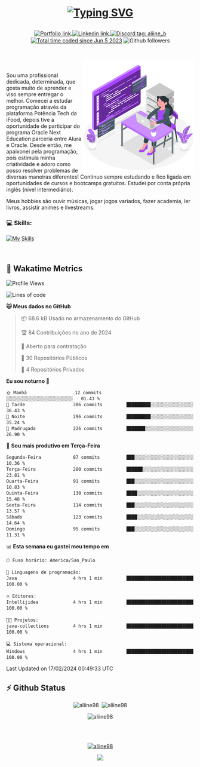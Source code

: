 # <p align = "center"><a href="https://git.io/typing-svg"><img src="https://readme-typing-svg.demolab.com?font=Nova+Mono&size=28&duration=4000&pause=1000&color=980DE6&vCenter=true&random=false&width=480&lines=%E2%9C%A8Ol%C3%A1%2C+sou+Aline+Bevilacqua;%E2%9C%A8Desenvolvedora+Web+Frontend!" alt="Typing SVG" /></a></p>

<p align = "center">
    <a href="https://aliine98.github.io" target="_blank">
        <img alt="Portfolio link" align="center" src = "https://img.shields.io/badge/portfolio-8A2BE2?style=for-the-badge">
    </a>
    <a href="https://www.linkedin.com/in/aline-bevilacqua/" target="_blank">
        <img alt="Linkedin link" align="center" src = "https://img.shields.io/badge/LinkedIn-0077B5?style=for-the-badge&logo=linkedin&logoColor=white">
    </a>
    <a href="https://discord.com/" target="_blank">
        <img alt="Discord tag: aliine_b" align="center" src="https://img.shields.io/badge/-aliine__b-5865f2?style=flat-square&logo=Discord&logoColor=FFF" height="28">
    </a>
    <a href="https://wakatime.com/@aliine"><img src="https://wakatime.com/badge/user/d705bdc6-1244-4026-9380-8de8c1599f8d.svg?style=for-the-badge" alt="Total time coded since Jun 5 2023" align="center"/></a>
    <img alt="Github followers" align="center" src="https://img.shields.io/github/followers/Aliine98?style=for-the-badge&color=bf0f47&logo=github&logoColor=white">
</p><br>

<a href="https://storyset.com/"><img src="./assets/coding-amico.svg" width="300" align="right"></a>

<div align="left">
<br>

Sou uma profissional dedicada, determinada, que gosta muito de aprender e viso sempre entregar o melhor. Comecei a estudar programação através da plataforma Potência Tech da iFood, depois tive a oportunidade de participar do programa Oracle Next Education parceria entre Alura e Oracle. Desde então, me apaixonei pela programação, pois estimula minha criatividade e adoro como posso resolver problemas de diversas maneiras diferentes! Continuo sempre estudando e fico ligada em oportunidades de cursos e bootcamps gratuitos.
Estudei por conta própria inglês (nível intermediário).

Meus hobbies são ouvir músicas, jogar jogos variados, fazer academia, ler livros, assistir animes e livestreams.

### 💻 Skills:
[![My Skills](https://skillicons.dev/icons?i=html,css,js,bootstrap,tailwind,ts,mysql,angular,react,java)](https://skillicons.dev)
</div>
<br>

## 🚀 Wakatime Metrics

<!--START_SECTION:waka-->
![Profile Views](http://img.shields.io/badge/Visualizac%C3%B5es%20do%20perfil-1-blue)

![Lines of code](https://img.shields.io/badge/Desde%20o%20Hello%20World%20eu%20escrevi-175.8%20thousand%20linhas%20de%20c%C3%B3digo-blue)

**🐱 Meus dados no GitHub** 

> 📦 68.6 kB Usado no armazenamento do GitHub 
 > 
> 🏆 84 Contribuições no ano de 2024
 > 
> 💼 Aberto para contratação
 > 
> 📜 30 Repositórios Públicos 
 > 
> 🔑 4 Repositórios Privados 
 > 
**Eu sou noturno 🦉** 

```text
🌞 Manhã                  12 commits          ░░░░░░░░░░░░░░░░░░░░░░░░░   01.43 % 
🌆 Tarde                  306 commits         █████████░░░░░░░░░░░░░░░░   36.43 % 
🌃 Noite                  296 commits         █████████░░░░░░░░░░░░░░░░   35.24 % 
🌙 Madrugada              226 commits         ███████░░░░░░░░░░░░░░░░░░   26.90 % 
```
📅 **Sou mais produtivo em Terça-Feira** 

```text
Segunda-Feira            87 commits          ███░░░░░░░░░░░░░░░░░░░░░░   10.36 % 
Terça-Feira              200 commits         ██████░░░░░░░░░░░░░░░░░░░   23.81 % 
Quarta-Feira             91 commits          ███░░░░░░░░░░░░░░░░░░░░░░   10.83 % 
Quinta-Feira             130 commits         ████░░░░░░░░░░░░░░░░░░░░░   15.48 % 
Sexta-Feira              114 commits         ███░░░░░░░░░░░░░░░░░░░░░░   13.57 % 
Sábado                   123 commits         ████░░░░░░░░░░░░░░░░░░░░░   14.64 % 
Domingo                  95 commits          ███░░░░░░░░░░░░░░░░░░░░░░   11.31 % 
```


📊 **Esta semana eu gastei meu tempo em** 

```text
🕑︎ Fuso horário: America/Sao_Paulo

💬 Linguagens de programação: 
Java                     4 hrs 1 min         █████████████████████████   100.00 % 

🔥 Editores: 
Intellijidea             4 hrs 1 min         █████████████████████████   100.00 % 

🐱‍💻 Projetos: 
java-collections         4 hrs 1 min         █████████████████████████   100.00 % 

💻 Sistema operacional: 
Windows                  4 hrs 1 min         █████████████████████████   100.00 % 
```


 Last Updated on 17/02/2024 00:49:33 UTC
<!--END_SECTION:waka-->
 
## ⚡ Github Status

<p align="center"><img src="https://my-github-readme-stats-aliine98.vercel.app/api?username=aliine98&show_icons=true&locale=en&theme=radical" alt="aliine98" />&nbsp;&nbsp;<img src="https://my-github-readme-stats-aliine98.vercel.app/api/top-langs?username=aliine98&show_icons=true&locale=en&layout=compact&theme=radical&exclude_repo=my-github-readme-stats,my-github-readme-streak-stats,github-readme-streak-stats,ajax-com-js-puro" alt="aliine98" /></p>

<p align="center"><img src="https://my-github-readme-streak-stats-aliine98.vercel.app?user=aliine98&theme=radical" alt="aliine98" /></p>

<br><br>
<p align="center"> <a href="https://github.com/ryo-ma/github-profile-trophy" target="_blank"><img src="https://github-profile-trophy.vercel.app/?username=aliine98&theme=radical&column=4" alt="aliine98" /></a> </p>

<p align="center"><img src="https://media4.giphy.com/media/C1bBFL2dMQxA4/giphy.gif?cid=ecf05e47z7xqxd7gboyuplq95r7v869x9bi8msk1upllpme2&ep=v1_gifs_search&rid=giphy.gif&ct=g" width="700"></p>
